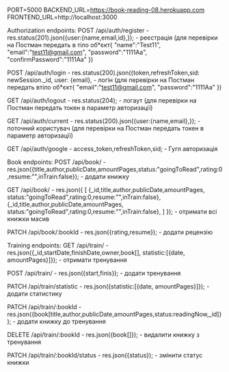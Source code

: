 PORT=5000
BACKEND_URL=https://book-reading-08.herokuapp.com
FRONTEND_URL=http://localhost:3000

Authorization endpoints: 
POST /api/auth/register - res.status(201).json({user:{name,email,id},}); - реєстрація 
(для перевірки на Постман передать в тіло об*єкт{
    "name":"Test11",
    "email":"test11@gmail.com",
    "password":"1111Aa",
    "confirmPassword":"1111Aa"
})

POST /api/auth/login -  res.status(200).json({token,refreshToken,sid: newSession._id,
user: {email}, - логін (для перевірки на Постман передать втіло об*єкт{
    "email":"test11@gmail.com",
    "password":"1111Aa"
})

GET /api/auth/logout - res.status(204); - логаут (для перевірки на Постман передать токен в параметр авторизації)

GET /api/auth/current - res.status(200).json({user:{name,email},}); - поточний користувач (для перевірки на Постман передать токен в параметр авторизації)

GET /api/auth/google - access_token,refreshToken,sid; - Гугл авторизація

Book endpoints: 
POST /api/book/ - res.json({title,author,publicDate,amountPages,status:"goingToRead",rating:0,resume:"",inTrain:false}); - додати книжку

GET /api/book/ - res.json({
[
{_id,title,author,publicDate,amountPages,
status:"goingToRead",rating:0,resume:"",inTrain:false},
{_id,title,author,publicDate,amountPages,
status:"goingToRead",rating:0,resume:"",inTrain:false},
]
}); - отримати всі книжки масив

PATCH /api/book/:bookId - res.json({rating,resume}); - додати рецензію


Training endpoints:
GET /api/train/  - res.json({_id,startDate,finishDate,owner,book[],
statistic:[{date, amountPages}]}); - отримати тренування

POST /api/train/  - res.json({start,finis}); - додати тренування

PATCH /api/train/statistic  - res.json({statistic:[{date, amountPages}]}); - додати статистику

PATCH /api/train/:bookId  - res.json({book[title,author,publicDate,amountPages,status:readingNow,_id]}); - додати книжку до тренування

DELETE /api/train/:bookId  - res.json({book[]}); - видалити книжку з тренування

PATCH /api/train/:bookId/status - res.json({status}); - змінити статус книжки 

